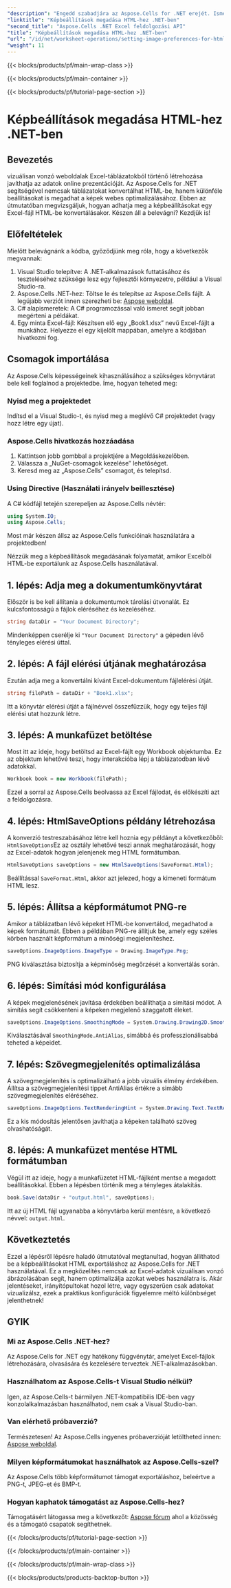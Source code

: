 ```yaml
---
"description": "Engedd szabadjára az Aspose.Cells for .NET erejét. Ismerd meg, hogyan állíthatod be a HTML-konvertálás képbeállításait, hogy Excel-adataid gyönyörűen jelenjenek meg a weben."
"linktitle": "Képbeállítások megadása HTML-hez .NET-ben"
"second_title": "Aspose.Cells .NET Excel feldolgozási API"
"title": "Képbeállítások megadása HTML-hez .NET-ben"
"url": "/id/net/worksheet-operations/setting-image-preferences-for-html/"
"weight": 11
---
```


{{< blocks/products/pf/main-wrap-class >}}

{{< blocks/products/pf/main-container >}}

{{< blocks/products/pf/tutorial-page-section >}}

# Képbeállítások megadása HTML-hez .NET-ben

## Bevezetés
vizuálisan vonzó weboldalak Excel-táblázatokból történő létrehozása javíthatja az adatok online prezentációját. Az Aspose.Cells for .NET segítségével nemcsak táblázatokat konvertálhat HTML-be, hanem különféle beállításokat is megadhat a képek webes optimalizálásához. Ebben az útmutatóban megvizsgáljuk, hogyan adhatja meg a képbeállításokat egy Excel-fájl HTML-be konvertálásakor. Készen áll a belevágni? Kezdjük is!

## Előfeltételek

Mielőtt belevágnánk a kódba, győződjünk meg róla, hogy a következők megvannak:

1. Visual Studio telepítve: A .NET-alkalmazások futtatásához és teszteléséhez szüksége lesz egy fejlesztői környezetre, például a Visual Studio-ra.
2. Aspose.Cells .NET-hez: Töltse le és telepítse az Aspose.Cells fájlt. A legújabb verziót innen szerezheti be: [Aspose weboldal](https://releases.aspose.com/cells/net/).
3. C# alapismeretek: A C# programozással való ismeret segít jobban megérteni a példákat.
4. Egy minta Excel-fájl: Készítsen elő egy „Book1.xlsx” nevű Excel-fájlt a munkához. Helyezze el egy kijelölt mappában, amelyre a kódjában hivatkozni fog.

## Csomagok importálása

Az Aspose.Cells képességeinek kihasználásához a szükséges könyvtárat bele kell foglalnod a projektedbe. Íme, hogyan teheted meg:

### Nyisd meg a projektedet

Indítsd el a Visual Studio-t, és nyisd meg a meglévő C# projektedet (vagy hozz létre egy újat).

### Aspose.Cells hivatkozás hozzáadása

1. Kattintson jobb gombbal a projektjére a Megoldáskezelőben.
2. Válassza a „NuGet-csomagok kezelése” lehetőséget.
3. Keresd meg az „Aspose.Cells” csomagot, és telepítsd.

### Using Directive (Használati irányelv beillesztése)

A C# kódfájl tetején szerepeljen az Aspose.Cells névtér:

```csharp
using System.IO;
using Aspose.Cells;
```

Most már készen állsz az Aspose.Cells funkcióinak használatára a projektedben!

Nézzük meg a képbeállítások megadásának folyamatát, amikor Excelből HTML-be exportálunk az Aspose.Cells használatával.

## 1. lépés: Adja meg a dokumentumkönyvtárat

Először is be kell állítania a dokumentumok tárolási útvonalát. Ez kulcsfontosságú a fájlok eléréséhez és kezeléséhez.

```csharp
string dataDir = "Your Document Directory";
```

Mindenképpen cserélje ki `"Your Document Directory"` a gépeden lévő tényleges elérési úttal.

## 2. lépés: A fájl elérési útjának meghatározása

Ezután adja meg a konvertálni kívánt Excel-dokumentum fájlelérési útját.

```csharp
string filePath = dataDir + "Book1.xlsx";
```

Itt a könyvtár elérési útját a fájlnévvel összefűzzük, hogy egy teljes fájl elérési utat hozzunk létre.

## 3. lépés: A munkafüzet betöltése

Most itt az ideje, hogy betöltsd az Excel-fájlt egy Workbook objektumba. Ez az objektum lehetővé teszi, hogy interakcióba lépj a táblázatodban lévő adatokkal.

```csharp
Workbook book = new Workbook(filePath);
```

Ezzel a sorral az Aspose.Cells beolvassa az Excel fájlodat, és előkészíti azt a feldolgozásra.

## 4. lépés: HtmlSaveOptions példány létrehozása

A konverzió testreszabásához létre kell hoznia egy példányt a következőből: `HtmlSaveOptions`Ez az osztály lehetővé teszi annak meghatározását, hogy az Excel-adatok hogyan jelenjenek meg HTML formátumban.

```csharp
HtmlSaveOptions saveOptions = new HtmlSaveOptions(SaveFormat.Html);
```

Beállítással `SaveFormat.Html`, akkor azt jelezed, hogy a kimeneti formátum HTML lesz.

## 5. lépés: Állítsa a képformátumot PNG-re

Amikor a táblázatban lévő képeket HTML-be konvertálod, megadhatod a képek formátumát. Ebben a példában PNG-re állítjuk be, amely egy széles körben használt képformátum a minőségi megjelenítéshez.

```csharp
saveOptions.ImageOptions.ImageType = Drawing.ImageType.Png;
```

PNG kiválasztása biztosítja a képminőség megőrzését a konvertálás során.

## 6. lépés: Simítási mód konfigurálása

A képek megjelenésének javítása érdekében beállíthatja a simítási módot. A simítás segít csökkenteni a képeken megjelenő szaggatott éleket.

```csharp
saveOptions.ImageOptions.SmoothingMode = System.Drawing.Drawing2D.SmoothingMode.AntiAlias;
```

Kiválasztásával `SmoothingMode.AntiAlias`, simábbá és professzionálisabbá teheted a képeidet.

## 7. lépés: Szövegmegjelenítés optimalizálása

A szövegmegjelenítés is optimalizálható a jobb vizuális élmény érdekében. Állítsa a szövegmegjelenítési tippet AntiAlias értékre a simább szövegmegjelenítés eléréséhez.

```csharp
saveOptions.ImageOptions.TextRenderingHint = System.Drawing.Text.TextRenderingHint.AntiAlias;
```

Ez a kis módosítás jelentősen javíthatja a képeken található szöveg olvashatóságát.

## 8. lépés: A munkafüzet mentése HTML formátumban

Végül itt az ideje, hogy a munkafüzetet HTML-fájlként mentse a megadott beállításokkal. Ebben a lépésben történik meg a tényleges átalakítás.

```csharp
book.Save(dataDir + "output.html", saveOptions);
```

Itt az új HTML fájl ugyanabba a könyvtárba kerül mentésre, a következő névvel: `output.html`.

## Következtetés

Ezzel a lépésről lépésre haladó útmutatóval megtanultad, hogyan állíthatod be a képbeállításokat HTML exportáláshoz az Aspose.Cells for .NET használatával. Ez a megközelítés nemcsak az Excel-adatok vizuálisan vonzó ábrázolásában segít, hanem optimalizálja azokat webes használatra is. Akár jelentéseket, irányítópultokat hozol létre, vagy egyszerűen csak adatokat vizualizálsz, ezek a praktikus konfigurációk figyelemre méltó különbséget jelenthetnek!

## GYIK

### Mi az Aspose.Cells .NET-hez?

Az Aspose.Cells for .NET egy hatékony függvénytár, amelyet Excel-fájlok létrehozására, olvasására és kezelésére terveztek .NET-alkalmazásokban.

### Használhatom az Aspose.Cells-t Visual Studio nélkül?

Igen, az Aspose.Cells-t bármilyen .NET-kompatibilis IDE-ben vagy konzolalkalmazásban használhatod, nem csak a Visual Studio-ban.

### Van elérhető próbaverzió?

Természetesen! Az Aspose.Cells ingyenes próbaverzióját letöltheted innen: [Aspose weboldal](https://releases.aspose.com/).

### Milyen képformátumokat használhatok az Aspose.Cells-szel?

Az Aspose.Cells több képformátumot támogat exportáláshoz, beleértve a PNG-t, JPEG-et és BMP-t.

### Hogyan kaphatok támogatást az Aspose.Cells-hez?

Támogatásért látogassa meg a következőt: [Aspose fórum](https://forum.aspose.com/c/cells/9) ahol a közösség és a támogató csapatok segíthetnek.

{{< /blocks/products/pf/tutorial-page-section >}}

{{< /blocks/products/pf/main-container >}}

{{< /blocks/products/pf/main-wrap-class >}}

{{< blocks/products/products-backtop-button >}}